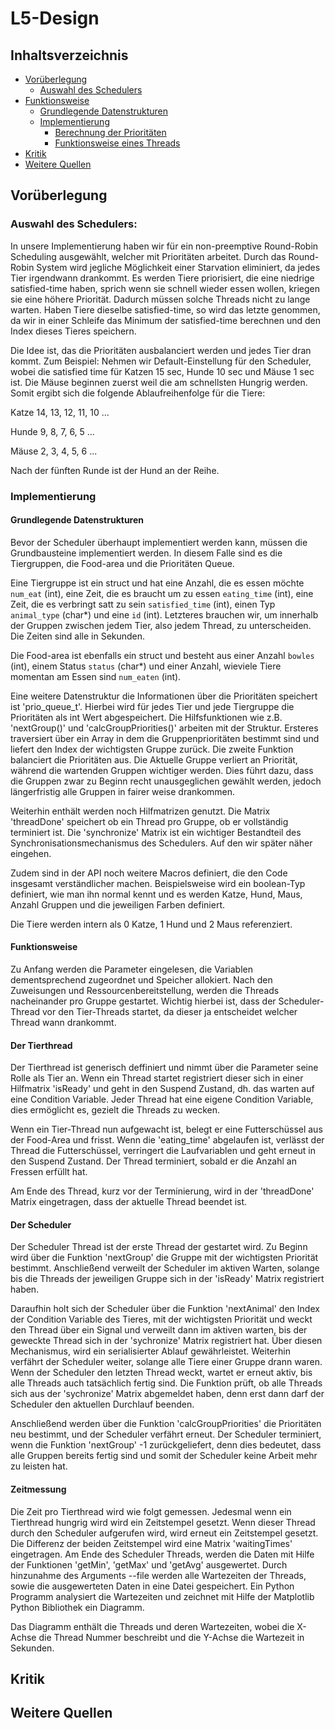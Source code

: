 # L5-Design

## Inhaltsverzeichnis
- [Vorüberlegung](#vorüberlegung)
	- [Auswahl des Schedulers](#auswahl-des-schedulers)
- [Funktionsweise](#funktionsweise)
	- [Grundlegende Datenstrukturen](#vorüberlegung)
	- [Implementierung](#implementierung)
		- [Berechnung der Prioritäten](#berechnung-der-prioritäten)
		- [Funktionsweise eines Threads](#funktionsweise-eines-threads)
- [Kritik](#kritik)
- [Weitere Quellen](#weitere-quellen)


## Vorüberlegung

### Auswahl des Schedulers:
In unsere Implementierung haben wir für ein non-preemptive Round-Robin Scheduling ausgewählt, welcher mit Prioritäten arbeitet. 
Durch das Round-Robin System wird jegliche Möglichkeit einer Starvation eliminiert, da jedes Tier irgendwann drankommt.
Es werden Tiere priorisiert, die eine niedrige satisfied-time haben, sprich wenn sie schnell wieder essen wollen, kriegen sie eine höhere Priorität. Dadurch müssen solche Threads nicht zu lange warten.
Haben Tiere dieselbe satisfied-time, so wird das letzte genommen, da wir in einer Schleife das Minimum der satisfied-time berechnen und den Index dieses Tieres speichern.

Die Idee ist, das die Prioritäten ausbalanciert werden und jedes Tier dran kommt. 
Zum Beispiel:
Nehmen wir Default-Einstellung für den Scheduler, wobei die satisfied time für Katzen 15 sec, Hunde 10 sec und Mäuse 1 sec ist.
Die Mäuse beginnen zuerst weil die am schnellsten Hungrig werden. Somit ergibt sich die folgende Ablaufreihenfolge für die Tiere:

Katze 14, 	13, 	12, 	11, 	10 ...

Hunde 9, 	8, 	7,	6, 	5 ...

Mäuse 2, 	3, 	4, 	5, 	6 ...

Nach der fünften Runde ist der Hund an der Reihe.


### Implementierung

#### Grundlegende Datenstrukturen

Bevor der Scheduler überhaupt implementiert werden kann, müssen die Grundbausteine implementiert werden.
In diesem Falle sind es die Tiergruppen, die Food-area und die Prioritäten Queue.

Eine Tiergruppe ist ein struct und hat eine Anzahl, die es essen möchte `num_eat` (int), eine Zeit, die es braucht um zu essen `eating_time` (int), eine Zeit, die es verbringt satt zu sein `satisfied_time` (int), einen Typ `animal_type` (char*) und eine `id` (int). 
Letzteres brauchen wir, um innerhalb der Gruppen zwischen jedem Tier, also jedem Thread, zu unterscheiden. Die Zeiten sind alle in Sekunden.

Die Food-area ist ebenfalls ein struct und besteht aus einer Anzahl `bowles` (int), einem Status `status` (char*) und einer Anzahl, wieviele Tiere momentan am Essen sind `num_eaten` (int).

Eine weitere Datenstruktur die Informationen über die Prioritäten speichert ist 'prio_queue_t'. Hierbei wird für jedes Tier und jede Tiergruppe 
die Prioritäten als int Wert abgespeichert. Die Hilfsfunktionen wie z.B. 'nextGroup()' und 'calcGroupPriorities()' arbeiten mit der Struktur. Ersteres 
traversiert über ein Array in dem die Gruppenprioritäten bestimmt sind und liefert den Index der wichtigsten Gruppe zurück. Die zweite Funktion 
balanciert die Prioritäten aus. Die Aktuelle Gruppe verliert an Priorität, während die wartenden Gruppen wichtiger werden. Dies führt dazu, dass
die Gruppen zwar zu Beginn recht unausgeglichen gewählt werden, jedoch längerfristig alle Gruppen in fairer weise drankommen. 

Weiterhin enthält werden noch Hilfmatrizen genutzt. Die Matrix 'threadDone' speichert ob ein Thread pro Gruppe, ob er vollständig terminiert ist. 
Die 'synchronize' Matrix ist ein wichtiger Bestandteil des Synchronisationsmechanismus des Schedulers. Auf den wir später näher eingehen.

Zudem sind in der API noch weitere Macros definiert, die den Code insgesamt verständlicher machen. Beispielsweise wird ein boolean-Typ definiert, wie man ihn normal kennt und es werden Katze, Hund, Maus, Anzahl Gruppen und die jeweiligen Farben definiert.

Die Tiere werden intern als 0 Katze, 1 Hund und 2 Maus referenziert.


#### Funktionsweise

Zu Anfang werden die Parameter eingelesen, die Variablen dementsprechend zugeordnet und Speicher allokiert. 
Nach den Zuweisungen und Ressourcenbereitstellung, werden die Threads nacheinander pro Gruppe gestartet. 
Wichtig hierbei ist, dass der Scheduler-Thread vor den Tier-Threads startet, da dieser ja entscheidet welcher Thread wann drankommt. 

#### Der Tierthread
Der Tierthread ist generisch deffiniert und nimmt über die Parameter seine Rolle als Tier an.
Wenn ein Thread startet registriert dieser sich in einer Hilfmatrix 'isReady' und geht in den Suspend Zustand, dh. das warten auf eine
Condition Variable. Jeder Thread hat eine eigene Condition Variable, dies ermöglicht es, gezielt die Threads zu wecken.

Wenn ein Tier-Thread nun aufgewacht ist, belegt er eine Futterschüssel aus der Food-Area und frisst. Wenn die 'eating_time' abgelaufen ist, verlässt der Thread
die Futterschüssel, verringert die Laufvariablen und geht erneut in den Suspend Zustand. Der Thread terminiert, sobald er die Anzahl an Fressen erfüllt hat.

Am Ende des Thread, kurz vor der Terminierung, wird in der 'threadDone' Matrix eingetragen, dass der aktuelle Thread beendet ist.

#### Der Scheduler
Der Scheduler Thread ist der erste Thread der gestartet wird. Zu Beginn wird über die Funktion 'nextGroup' die Gruppe mit der wichtigsten Priorität bestimmt.
Anschließend verweilt der Scheduler im aktiven Warten, solange bis die Threads der jeweiligen Gruppe sich in der 'isReady' Matrix registriert haben.

Daraufhin holt sich der Scheduler über die Funktion 'nextAnimal' den Index der Condition Variable des Tieres, mit der wichtigsten Priorität und weckt den Thread über
ein Signal und verweilt dann im aktiven warten, bis der geweckte Thread sich in der 'sychronize' Matrix registriert hat. Über diesen Mechanismus, wird ein serialisierter
Ablauf gewährleistet. Weiterhin verfährt der Scheduler weiter, solange alle Tiere einer Gruppe drann waren. Wenn der Scheduler den letzten Thread weckt, wartet
er erneut aktiv, bis alle Threads auch tatsächlich fertig sind. Die Funktion prüft, ob alle Threads sich aus der 'sychronize' Matrix
abgemeldet haben, denn erst dann darf der Scheduler den aktuellen Durchlauf beenden.

Anschließend werden über die Funktion 'calcGroupPriorities' die Prioritäten neu bestimmt, und der Scheduler verfährt erneut.
Der Scheduler terminiert, wenn die Funktion 'nextGroup' -1 zurückgeliefert, denn dies bedeutet, dass alle Gruppen bereits fertig sind und somit der Scheduler keine
Arbeit mehr zu leisten hat.

#### Zeitmessung
Die Zeit pro Tierthread wird wie folgt gemessen. Jedesmal wenn ein Tierthread hungrig wird wird ein Zeitstempel gesetzt. Wenn dieser Thread durch
den Scheduler aufgerufen wird, wird erneut ein Zeitstempel gesetzt. Die Differenz der beiden Zeitstempel wird eine Matrix 'waitingTimes' eingetragen.
Am Ende des Scheduler Threads, werden die Daten mit Hilfe der Funktionen 'getMin', 'getMax' und 'getAvg' ausgewertet. Durch hinzunahme des Arguments --file
werden alle Wartezeiten der Threads, sowie die ausgewerteten Daten in eine Datei gespeichert. Ein Python Programm analysiert die Wartezeiten und zeichnet
mit Hilfe der Matplotlib Python Bibliothek ein Diagramm. 

Das Diagramm enthält die Threads und deren Wartezeiten, wobei die X-Achse die Thread Nummer beschreibt und die Y-Achse die Wartezeit in Sekunden.
## Kritik

## Weitere Quellen
